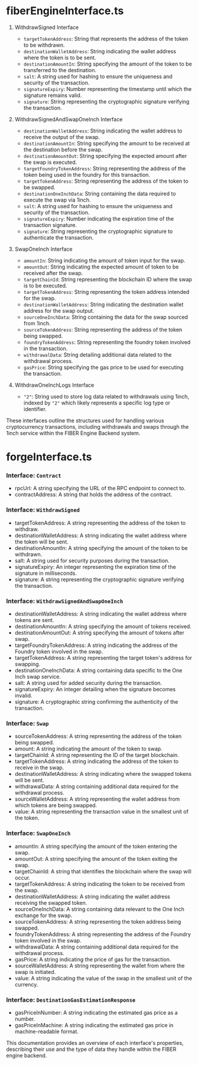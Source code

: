 # fiberEngineInterface.ts

1.  WithdrawSigned Interface

    - `targetTokenAddress`: String that represents the address of the token to be withdrawn.
    - `destinationWalletAddress`: String indicating the wallet address where the token is to be sent.
    - `destinationAmountIn`: String specifying the amount of the token to be transferred to the destination.
    - `salt`: A string used for hashing to ensure the uniqueness and security of the transaction.
    - `signatureExpiry`: Number representing the timestamp until which the signature remains valid.
    - `signature`: String representing the cryptographic signature verifying the transaction.

2.  WithdrawSignedAndSwapOneInch Interface

    - `destinationWalletAddress`: String indicating the wallet address to receive the output of the swap.
    - `destinationAmountIn`: String specifying the amount to be received at the destination before the swap.
    - `destinationAmountOut`: String specifying the expected amount after the swap is executed.
    - `targetFoundryTokenAddress`: String representing the address of the token being used in the foundry for this transaction.
    - `targetTokenAddress`: String representing the address of the token to be swapped.
    - `destinationOneInchData`: String containing the data required to execute the swap via 1inch.
    - `salt`: A string used for hashing to ensure the uniqueness and security of the transaction.
    - `signatureExpiry`: Number indicating the expiration time of the transaction signature.
    - `signature`: String representing the cryptographic signature to authenticate the transaction.

3.  SwapOneInch Interface

    - `amountIn`: String indicating the amount of token input for the swap.
    - `amountOut`: String indicating the expected amount of token to be received after the swap.
    - `targetChainId`: String representing the blockchain ID where the swap is to be executed.
    - `targetTokenAddress`: String representing the token address intended for the swap.
    - `destinationWalletAddress`: String indicating the destination wallet address for the swap output.
    - `sourceOneInchData`: String containing the data for the swap sourced from 1inch.
    - `sourceTokenAddress`: String representing the address of the token being swapped.
    - `foundryTokenAddress`: String representing the foundry token involved in the transaction.
    - `withdrawalData`: String detailing additional data related to the withdrawal process.
    - `gasPrice`: String specifying the gas price to be used for executing the transaction.

4.  WithdrawOneInchLogs Interface

    - `"2"`: String used to store log data related to withdrawals using 1inch, indexed by `"2"` which likely represents a specific log type or identifier.

These interfaces outline the structures used for handling various cryptocurrency transactions, including withdrawals and swaps through the 1inch service within the FIBER Engine Backend system.

# forgeInterface.ts

### Interface: `Contract`

- rpcUrl: A string specifying the URL of the RPC endpoint to connect to.
- contractAddress: A string that holds the address of the contract.

### Interface: `WithdrawSigned`

- targetTokenAddress: A string representing the address of the token to withdraw.
- destinationWalletAddress: A string indicating the wallet address where the token will be sent.
- destinationAmountIn: A string specifying the amount of the token to be withdrawn.
- salt: A string used for security purposes during the transaction.
- signatureExpiry: An integer representing the expiration time of the signature in milliseconds.
- signature: A string representing the cryptographic signature verifying the transaction.

### Interface: `WithdrawSignedAndSwapOneInch`

- destinationWalletAddress: A string indicating the wallet address where tokens are sent.
- destinationAmountIn: A string specifying the amount of tokens received.
- destinationAmountOut: A string specifying the amount of tokens after swap.
- targetFoundryTokenAddress: A string indicating the address of the Foundry token involved in the swap.
- targetTokenAddress: A string representing the target token's address for swapping.
- destinationOneInchData: A string containing data specific to the One Inch swap service.
- salt: A string used for added security during the transaction.
- signatureExpiry: An integer detailing when the signature becomes invalid.
- signature: A cryptographic string confirming the authenticity of the transaction.

### Interface: `Swap`

- sourceTokenAddress: A string representing the address of the token being swapped.
- amount: A string indicating the amount of the token to swap.
- targetChainId: A string representing the ID of the target blockchain.
- targetTokenAddress: A string indicating the address of the token to receive in the swap.
- destinationWalletAddress: A string indicating where the swapped tokens will be sent.
- withdrawalData: A string containing additional data required for the withdrawal process.
- sourceWalletAddress: A string representing the wallet address from which tokens are being swapped.
- value: A string representing the transaction value in the smallest unit of the token.

### Interface: `SwapOneInch`

- amountIn: A string specifying the amount of the token entering the swap.
- amountOut: A string specifying the amount of the token exiting the swap.
- targetChainId: A string that identifies the blockchain where the swap will occur.
- targetTokenAddress: A string indicating the token to be received from the swap.
- destinationWalletAddress: A string indicating the wallet address receiving the swapped token.
- sourceOneInchData: A string containing data relevant to the One Inch exchange for the swap.
- sourceTokenAddress: A string representing the token address being swapped.
- foundryTokenAddress: A string representing the address of the Foundry token involved in the swap.
- withdrawalData: A string containing additional data required for the withdrawal process.
- gasPrice: A string indicating the price of gas for the transaction.
- sourceWalletAddress: A string representing the wallet from where the swap is initiated.
- value: A string indicating the value of the swap in the smallest unit of the currency.

### Interface: `DestinationGasEstimationResponse`

- gasPriceInNumber: A string indicating the estimated gas price as a number.
- gasPriceInMachine: A string indicating the estimated gas price in machine-readable format.

This documentation provides an overview of each interface's properties, describing their use and the type of data they handle within the FIBER engine backend.
